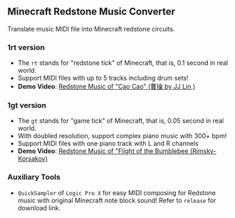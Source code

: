## Minecraft Redstone Music Converter

Translate music MIDI file into Minecraft redstone circuits.

### 1rt version
- The `rt` stands for "redstone tick" of Minecraft, that is, 0.1 second in real world.
- Support MIDI files with up to 5 tracks including drum sets!
- **Demo Video**: [Redstone Music of "Cao Cao" (曹操 by JJ Lin )](https://youtu.be/pIrJhmEIU00)

### 1gt version
- The `gt` stands for "game tick" of Minecraft, that is, 0.05 second in real world.
- With doubled resolution, support complex piano music with 300+ bpm!
- Support MIDI files with one piano track with L and R channels
- **Demo Video**: [Redstone Music of "Flight of the Bumblebee (Rimsky-Korsakov)](https://youtu.be/nvau3LTg6zE)

### Auxiliary Tools
- `QuickSampler` of `Logic Pro X` for easy MIDI composing for Redstone music with original Minecraft note block sound! Refer to `release` for download link.
